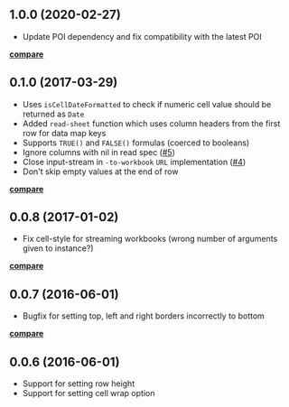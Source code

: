 ## 1.0.0 (2020-02-27)

- Update POI dependency and fix compatibility with the latest POI

**[compare](https://github.com/metosin/loiste/compare/0.1.0...1.0.0)**

## 0.1.0 (2017-03-29)

- Uses `isCellDateFormatted` to check if numeric cell value should be
returned as `Date`
- Added `read-sheet` function which uses column headers from the first row
for data map keys
- Supports `TRUE()` and `FALSE()` formulas (coerced to booleans)
- Ignore columns with nil in read spec ([#5](https://github.com/metosin/loiste/issues/5))
- Close input-stream in `-to-workbook` `URL` implementation ([#4](https://github.com/metosin/loiste/issues/4))
- Don't skip empty values at the end of row

**[compare](https://github.com/metosin/loiste/compare/0.0.8...0.1.0)**

## 0.0.8 (2017-01-02)

- Fix cell-style for streaming workbooks (wrong number of arguments given to instance?)

**[compare](https://github.com/metosin/loiste/compare/0.0.7...0.0.8)**

## 0.0.7 (2016-06-01)

- Bugfix for setting top, left and right borders incorrectly to bottom

**[compare](https://github.com/metosin/loiste/compare/0.0.6...0.0.7)**

## 0.0.6 (2016-06-01)

- Support for setting row height
- Support for setting cell wrap option
